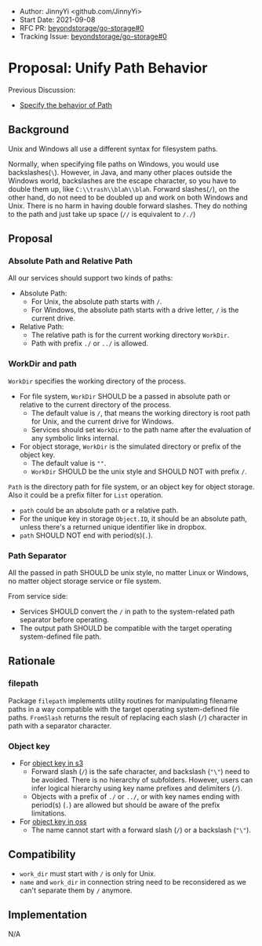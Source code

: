 - Author: JinnyYi <github.com/JinnyYi>
- Start Date: 2021-09-08
- RFC PR: [beyondstorage/go-storage#0](https://github.com/beyondstorage/go-storage/pull/0)
- Tracking Issue: [beyondstorage/go-storage#0](https://github.com/beyondstorage/go-storage/issues/0)

# Proposal: Unify Path Behavior

Previous Discussion:

- [Specify the behavior of Path](https://forum.beyondstorage.io/t/topic/195)

## Background

Unix and Windows all use a different syntax for filesystem paths.

Normally, when specifying file paths on Windows, you would use backslashes(`\`). However, in Java, and many other places outside the Windows world, backslashes are the escape character, so you have to double them up, like `C:\\trash\\blah\\blah`. Forward slashes(`/`), on the other hand, do not need to be doubled up and work on both Windows and Unix. There is no harm in having double forward slashes. They do nothing to the path and just take up space (`//` is equivalent to `/./`)

## Proposal

### Absolute Path and Relative Path

All our services should support two kinds of paths:

- Absolute Path:
  - For Unix, the absolute path starts with `/`.
  - For Windows, the absolute path starts with a drive letter, `/` is the current drive.
- Relative Path: 
  - The relative path is for the current working directory `WorkDir`.
  - Path with prefix `./` or `../` is allowed.

### WorkDir and path

`WorkDir` specifies the working directory of the process.

- For file system, `WorkDir` SHOULD be a passed in absolute path or relative to the current directory of the process.
  - The default value is `/`, that means the working directory is root path for Unix, and the current drive for Windows.
  - Services should set `WorkDir` to the path name after the evaluation of any symbolic links internal.
- For object storage, `WorkDir` is the simulated directory or prefix of the object key. 
  - The default value is `""`.
  - `WorkDir` SHOULD be the unix style and SHOULD NOT with prefix `/`.
  
`Path` is the directory path for file system, or an object key for object storage. Also it could be a prefix filter for `List` operation.

- `path` could be an absolute path or a relative path.
- For the unique key in storage `Object.ID`, it should be an absolute path, unless there's a returned unique identifier like in dropbox.
- `path` SHOULD NOT end with period(s)(`.`).

### Path Separator

All the passed in path SHOULD be unix style, no matter Linux or Windows, no matter object storage service or file system.

From service side:

- Services SHOULD convert the `/` in path to the system-related path separator before operating.
- The output path SHOULD be compatible with the target operating system-defined file path.

## Rationale

### filepath

Package `filepath` implements utility routines for manipulating filename paths in a way compatible with the target operating system-defined file paths. `FromSlash` returns the result of replacing each slash (`/`) character in path with a separator character.

### Object key

- For [object key in s3](https://docs.aws.amazon.com/AmazonS3/latest/userguide/object-keys.html#object-key-guidelines)
  - Forward slash (`/`) is the safe character, and backslash (`"\"`) need to be avoided. There is no hierarchy of subfolders. However, users can infer logical hierarchy using key name prefixes and delimiters (`/`). 
  - Objects with a prefix of `./` or `../`, or with key names ending with period(s) (`.`) are allowed but should be aware of the prefix limitations.
- For [object key in oss](https://www.alibabacloud.com/help/doc-detail/87728.htm)
  - The name cannot start with a forward slash (`/`) or a backslash (`"\"`).

## Compatibility

- `work_dir` must start with `/` is only for Unix.
- `name` and `work_dir` in connection string need to be reconsidered as we can't separate them by `/` anymore.

## Implementation

N/A
